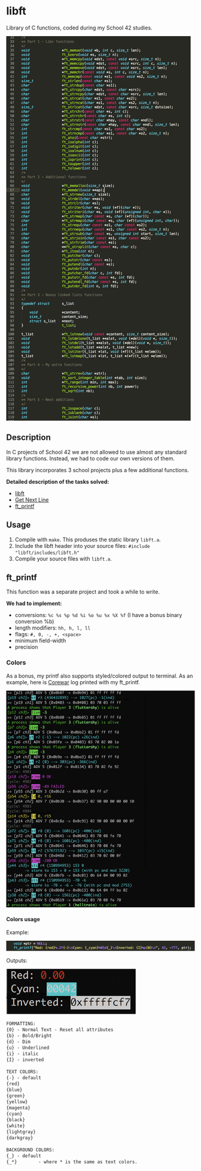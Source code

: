 # libft

Library of C functions, coded during my School 42 studies. 

![](subjects/readme_img/functions_list.png)

## Description

In C projects of School 42 we are not allowed to use almost any standard library functions. Instead, we had to code our own versions of them.

This library incorporates 3 school projects plus a few additional functions.

**Detailed description of the tasks solved:**

* [libft](https://github.com/dstepanets/libft/blob/master/subjects/libft.en.pdf)
* [Get Next Line](https://github.com/dstepanets/libft/blob/master/subjects/get_next_line.en.pdf)
* [ft_printf](https://github.com/dstepanets/libft/blob/master/subjects/ft_printf.en.pdf)

## Usage

1. Compile with `make`. This produses the static library `libft.a`.
2. Include the libft header into your source files: `#include "libft/includes/libft.h"`
3. Compile your source files with `libft.a`.

## ft_printf

This function was a separate project and took a while to write.

**We had to implement:**

* conversions: `%c %s %p %d %i %o %u %x %X %f` (I have a bonus binary conversion %b)
* length modifiers: `hh, h, l, ll`
* flags: `#, 0, -, +, <space>`
* minimum field-width
* precision

### Colors

As a bonus, my printf also supports styled/colored output to terminal. As an example, here is [Corewar](https://github.com/bjarne0706/corewar) log printed with my ft_printf.

![](subjects/readme_img/corewar_log.png)

#### Colors usage

Example:

![](subjects/readme_img/ft_printf_1.png)

Outputs:

![](subjects/readme_img/ft_printf_2.png)

```
FORMATTING:
{0} - Normal Text - Reset all attributes
{b} - Bold/Bright
{d} - Dim
{u} - Underlined
{i} - italic
{I} - inverted

TEXT COLORS:
{-}	- default
{red}
{blue}
{green}
{yellow}
{magenta}
{cyan}
{black}
{white}
{lightgray}
{darkgray}

BACKGROUND COLORS:
{_}	- default
{_*}		- where * is the same as text colors.
```
